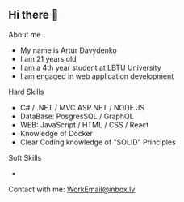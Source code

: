 ## Hi there 👋

About me

 - My name is Artur Davydenko 
 - I am 21 years old
 - I am a 4th year student at LBTU University
 - I am engaged in web application development

Hard Skills

 - C# / .NET / MVC ASP.NET / NODE JS
 - DataBase: PosgresSQL / GraphQL  
 - WEB: JavaScript / HTML / CSS / React
 - Knowledge of Docker
 - Clear Coding knowledge of "SOLID" Principles

Soft Skills
 
 -  



 Contact with me: 
   WorkEmail@inbox.lv
  
   


<!--
**ArturDavidenko/ArturDavidenko** is a ✨ _special_ ✨ repository because its `README.md` (this file) appears on your GitHub profile.

Here are some ideas to get you started:

- 🔭 I’m currently working on ...
- 🌱 I’m currently learning ...
- 👯 I’m looking to collaborate on ...
- 🤔 I’m looking for help with ...
- 💬 Ask me about ...
- 📫 How to reach me: ...
- 😄 Pronouns: ...
- ⚡ Fun fact: ...
-->
